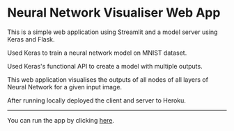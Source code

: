 Neural Network Visualiser Web App
=================================

This is a simple web application using Streamlit and a model server using Keras and Flask.

Used Keras to train a neural network model on MNIST dataset.

Used Keras's functional API to create a model with multiple outputs.

This web application visualises the outputs of all nodes of all layers of Neural Network for a given input image.

After running locally deployed the client and server to Heroku.

---

You can run the app by clicking [here](https://neural-network-visualiser-v1.herokuapp.com/).
